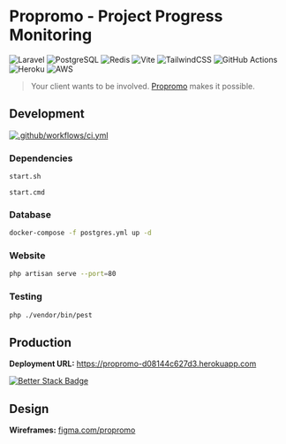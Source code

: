 # **Propromo** - Project Progress Monitoring

![Laravel](https://img.shields.io/badge/laravel-%23FF2D20.svg?style=for-the-badge&logo=laravel&logoColor=white)
![PostgreSQL](https://img.shields.io/badge/postgres-%23316192.svg?style=for-the-badge&logo=postgresql&logoColor=white)
![Redis](https://img.shields.io/badge/redis-%23DD0031.svg?style=for-the-badge&logo=redis&logoColor=white)
![Vite](https://img.shields.io/badge/vite-%23646CFF.svg?style=for-the-badge&logo=vite&logoColor=white)
![TailwindCSS](https://img.shields.io/badge/tailwindcss-%2338B2AC.svg?style=for-the-badge&logo=tailwind-css&logoColor=white)
![GitHub Actions](https://img.shields.io/badge/github%20actions-%232671E5.svg?style=for-the-badge&logo=githubactions&logoColor=white)
![Heroku](https://img.shields.io/badge/heroku-%23430098.svg?style=for-the-badge&logo=heroku&logoColor=white)
![AWS](https://img.shields.io/badge/AWS-%23FF9900.svg?style=for-the-badge&logo=amazon-aws&logoColor=white)

> Your client wants to be involved. [Propromo](https://propromo.duckdns.org) makes it possible.

## Development

[![.github/workflows/ci.yml](https://github.com/propromo-software/propromo/actions/workflows/ci.yml/badge.svg)](https://github.com/propromo-software/propromo/actions/workflows/ci.yml)

### Dependencies
```bash
start.sh
```

```batch
start.cmd
```

### Database
```bash
docker-compose -f postgres.yml up -d
```

### Website
```bash
php artisan serve --port=80
```

### Testing
```bash
php ./vendor/bin/pest
```

## Production

**Deployment URL:** https://propromo-d08144c627d3.herokuapp.com

[![Better Stack Badge](https://uptime.betterstack.com/status-badges/v1/monitor/zuzz.svg)](https://dub.sh/propromo-status)

## Design

**Wireframes:** [figma.com/propromo](https://dub.sh/propromo-wireframes)
